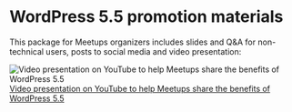 # WordPress 5.5 promotion materials

This package for Meetups organizers includes slides and Q&A for non-technical users, posts to social media and video presentation: 

![Video presentation on YouTube to help Meetups share the benefits of WordPress 5.5](https://i.ytimg.com/vi/aCfGYQR0itE/maxresdefault.jpg)
[Video presentation on YouTube to help Meetups share the benefits of WordPress 5.5](https://www.youtube.com/watch?v=aCfGYQR0itE)

